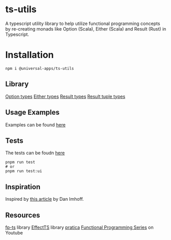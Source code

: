 # ts-utils
A typescript utility library to help utilize functional programming concepts by re-creating monads like Option (Scala), Either (Scala) and Result (Rust) in Typescript.

# Installation

```
npm i @universal-apps/ts-utils
```

## Library

[Option types](./src/lib/option.ts)
[Either types](./src/lib/either.ts)
[Result types](./src/lib/result.ts)
[Result tuple types](./src/lib/result-tuple.ts)

## Usage Examples
Examples can be found [here](./src/examples/)

## Tests
The tests can be foudn [here](./src/test/)

```
pnpm run test
# or
pnpm run test:ui
```

## Inspiration
Inspired by [this article](https://imhoff.blog/posts/using-results-in-typescript) by Dan Imhoff.

## Resources

[fp-ts](https://github.com/gcanti/fp-ts) library
[EffectTS](https://github.com/Effect-TS/effect) library
[pratica](https://github.com/rametta/pratica)
[Functional Programming Series](https://www.youtube.com/playlist?list=PLuPevXgCPUIMbCxBEnc1dNwboH6e2ImQo) on Youtube


